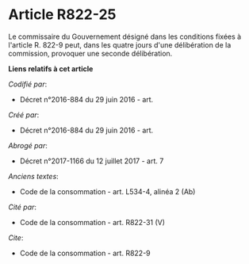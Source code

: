 # Article R822-25

Le commissaire du Gouvernement désigné dans les conditions fixées à l'article R. 822-9 peut, dans les quatre jours d'une
délibération de la commission, provoquer une seconde délibération.

**Liens relatifs à cet article**

_Codifié par_:

  - Décret n°2016-884 du 29 juin 2016 - art.

_Créé par_:

  - Décret n°2016-884 du 29 juin 2016 - art.

_Abrogé par_:

  - Décret n°2017-1166 du 12 juillet 2017 - art. 7

_Anciens textes_:

  - Code de la consommation - art. L534-4, alinéa 2 (Ab)

_Cité par_:

  - Code de la consommation - art. R822-31 (V)

_Cite_:

  - Code de la consommation - art. R822-9
